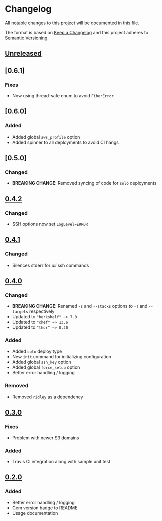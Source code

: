 # Changelog
All notable changes to this project will be documented in this file.

The format is based on [Keep a Changelog](http://keepachangelog.com/en/1.0.0/)
and this project adheres to [Semantic Versioning](http://semver.org/spec/v2.0.0.html).

## [Unreleased]

## [0.6.1]

### Fixes
- Now using thread-safe enum to avoid `FiberError`

## [0.6.0]

### Added
- Added global `aws_profile` option
- Added spinner to all deployments to avoid CI hangs

## [0.5.0]

### Changed
- **BREAKING CHANGE**: Removed syncing of code for `solo` deployments

## [0.4.2]

### Changed
- SSH options now set `LogLevel=ERROR`

## [0.4.1]

### Changed
- Silences stderr for _all_ ssh commands

## [0.4.0]

### Changed
- **BREAKING CHANGE**: Renamed `-s` and `--stacks` options to `-T` and `--targets` respectively
- Updated to `"berkshelf" ~> 7.0`
- Updated to `"chef" ~> 13.6`
- Updated to `"thor" ~> 0.20`

### Added
- Added `solo` deploy type
- New `init` command for initializing configuration
- Added global `ssh_key` option
- Added global `force_setup` option
- Better error handling / logging

### Removed
- Removed `ridley` as a dependency

## [0.3.0]

### Fixes
- Problem with newer S3 domains

### Added
- Travis CI integration along with sample unit test

## [0.2.0]

### Added
- Better error handling / logging
- Gem version badge to README
- Usage documentation

[Unreleased]: https://github.com/chris-allen/dream-ops/compare/v0.5.0...HEAD
[0.4.2]: https://github.com/chris-allen/dream-ops/compare/v0.4.2...v0.5.0
[0.4.2]: https://github.com/chris-allen/dream-ops/compare/v0.4.1...v0.4.2
[0.4.1]: https://github.com/chris-allen/dream-ops/compare/v0.4.0...v0.4.1
[0.4.0]: https://github.com/chris-allen/dream-ops/compare/v0.3.0...v0.4.0
[0.3.0]: https://github.com/chris-allen/dream-ops/compare/v0.2.0...v0.3.0
[0.2.0]: https://github.com/chris-allen/dream-ops/compare/v0.1.0...v0.2.0
